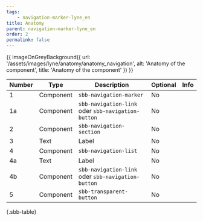 ```yaml
---
tags: 
    - navigation-marker-lyne_en
title: Anatomy
parent: navigation-marker-lyne_en
order: 2
permalink: false
---
```


{{ imageOnGreyBackground({
  url: '/assets/images/lyne/anatomy/anatomy_navigation',
  alt: 'Anatomy of the component',
  title: 'Anatomy of the component'
}) }}

<sbb-table-wrapper>

|Number|Type|Description|Optional|Info|
|------|---|------------|--------|-------|
|1|Component|`sbb-navigation-marker`|No||
|1a|Component|`sbb-navigation-link` oder `sbb-navigation-button`|No||
|2|Component|`sbb-navigation-section`|No||
|3|Text|Label|No||
|4|Component|`sbb-navigation-list`|No||
|4a|Text|Label|No||
|4b|Component|`sbb-navigation-link` oder `sbb-navigation-button`|No||
|5|Component|`sbb-transparent-button`|No||


{.sbb-table}

</sbb-table-wrapper>